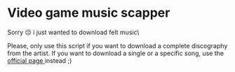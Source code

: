 # Video game music scapper

Sorry 😔 i just wanted to download felt music\

Please, only use this script if you want to download a complete discography from the artist. If you want to download a single or  a specific song, use the [official page ](https://downloads.khinsider.com/)instead ;)

